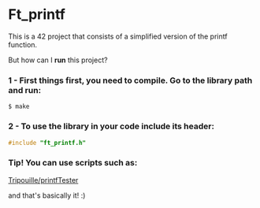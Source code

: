 # Ft_printf

This is a 42 project that consists of a simplified version of the printf function.

But how can I <b>run</b> this project? 

### 1 - First things first, you need to compile. Go to the library path and run:  
  
    $ make

### 2 - To use the library in your code include its header:
```C
#include "ft_printf.h" 
```
### Tip! You can use scripts such as:

   <a href="https://github.com/Tripouille/printfTester" target="_blank">Tripouille/printfTester</a>
        
and that's basically it! :)
